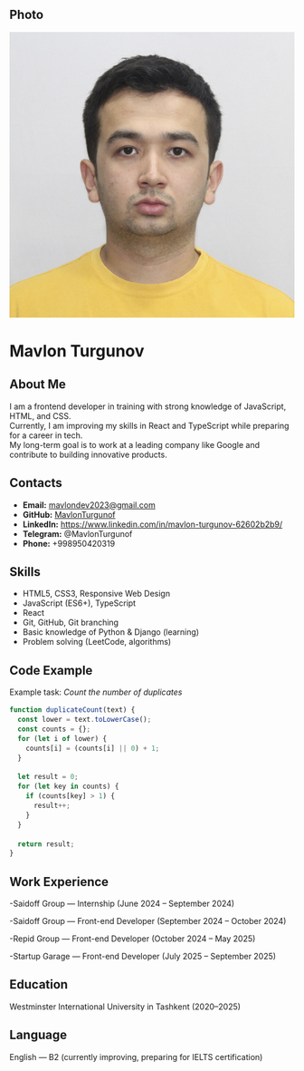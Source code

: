 ## Photo

![My Photo](assets/photo.jpg)

# Mavlon Turgunov

## About Me

I am a frontend developer in training with strong knowledge of JavaScript, HTML, and CSS.  
Currently, I am improving my skills in React and TypeScript while preparing for a career in tech.  
My long-term goal is to work at a leading company like Google and contribute to building innovative products.

## Contacts

- **Email:** mavlondev2023@gmail.com
- **GitHub:** [MavlonTurgunof](https://github.com/MavlonTurgunof)
- **LinkedIn:** https://www.linkedin.com/in/mavlon-turgunov-62602b2b9/
- **Telegram:** @MavlonTurgunof
- **Phone:** +998950420319

## Skills

- HTML5, CSS3, Responsive Web Design
- JavaScript (ES6+), TypeScript
- React
- Git, GitHub, Git branching
- Basic knowledge of Python & Django (learning)
- Problem solving (LeetCode, algorithms)

## Code Example

Example task: _Count the number of duplicates_

```javascript
function duplicateCount(text) {
  const lower = text.toLowerCase();
  const counts = {};
  for (let i of lower) {
    counts[i] = (counts[i] || 0) + 1;
  }

  let result = 0;
  for (let key in counts) {
    if (counts[key] > 1) {
      result++;
    }
  }

  return result;
}
```

## Work Experience

-Saidoff Group — Internship (June 2024 – September 2024)

-Saidoff Group — Front-end Developer (September 2024 – October 2024)

-Repid Group — Front-end Developer (October 2024 – May 2025)

-Startup Garage — Front-end Developer (July 2025 – September 2025)

## Education

Westminster International University in Tashkent (2020–2025)

## Language

English — B2 (currently improving, preparing for IELTS certification)
